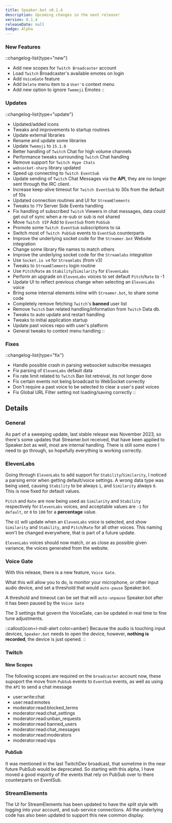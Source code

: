 ```yaml
---
title: Speaker.bot v0.1.4
description: Upcoming changes in the next release!
version: 0.1.4
releaseDate: null
badge: Alpha
---
```


### New Features
::changelog-list{type="new"}
* Add new scopes for `Twitch Broadcaster` account
* Load `Twitch` Broadcaster's available emotes on login
* Add `VoiceGate` feature
* Add `Delete` menu item to a `User'`s context menu
* Add new option to ignore `Twemoji` Emotes
::

### Updates
::changelog-list{type="update"}
* Updated/added icons
* Tweaks and improvements to startup routines
* Update external libraries
* Rename and update some libraries
* Update `Twemoji` to `15.1.0`
* Better handling of `Twitch` Chat for high volume channels
* Performance tweaks surrounding `Twitch` Chat handling
* Remove support for `Twitch Hype Chats`
* `websocket-sharp` library updated
* Speed up connecting to `Twitch EventSub`
* Update sending of `Twitch` Chat Messages via the **API**, they are no longer sent through the IRC client.
* Increase keep-alive timeout for `Twitch EventSub` to 30s from the default of 10s
* Updated connection routines and UI for `StreamElements`
* Tweaks to `7TV` Server Side Events handling
* Fix handling of subscribed `Twitch` Viewers in chat messages, data could get out of sync when a re-sub or sub is not shared
* Move `Twitch VIP` Add to `EventSub` from `PubSub`
* Promote some `Twitch EventSub` subscriptions to `GA`
* Switch most of `Twitch PubSub` events to `EventSub` counterparts
* Improve the underlying socket code for the `Streamer.bot` Website integration
* Change some library file names to match others
* Improve the underlying socket code for the `Streamlabs` integration
* Use `Socket.io v4` for `Streamlabs` (from v3)
* Tweaks to `StreamElements` login routine
* Use `Pitch`/`Rate` as `Stability`/`Similarity` for `ElevenLabs`
* Perform an upgrade on `ElevenLabs` voices to set default `Pitch`/`Rate` to -1
* Update UI to reflect previous change when selecting an `ElevenLabs` voice
* Bring some internal elements inline with `Streamer.bot`, to share some code
* Completely remove fetching `Twitch`'s **banned** user list
* Remove `Twitch` ban related handling/information from `Twitch` Data db.
* Tweaks to auto update and restart handling
* Tweaks to initial application startup
* Update past voices repo with user's platform
* General tweaks to context menu handling
::

### Fixes
::changelog-list{type="fix"}
* Handle possible crash in parsing websocket subscribe messages
* Fix parsing of `ElevenLabs` default data
* Fix rate limit related to `Twitch` Ban list retreival, its not longer done
* Fix certain events not being broadcast to WebSocket correctly
* Don't require a past voice to be selected to clear a user's past voices
* Fix Global URL Filter setting not loading/saving correctly
::

## Details
### General
As part of a sweeping update, last stable release was November 2023, so there's some updates that Streamer.bot received, that have been applied to Speaker.bot as well, most are internal handling.  There is still some more I need to go through, so hopefully everything is working correctly.
### ElevenLabs
Going through `ElevenLabs` to add support for `Stability`/`Similarity`, I noticed a parsing error when getting default/voice settings.  A wrong data type was being used, causing `Stability` to be always `1`, and `Similarity` always `0`.  This is now fixed for default values.

`Pitch` and `Rate` are now being used as `Similarity` and `Stability` respectively for `ElevenLabs` voices, and acceptable values are `-1` for `default`, or `0` to `100` for a **percentage** value.

The `UI` will update when an `ElevenLabs` voice is selected, and show `Similarity` and `Stability`, and `Pitch`/`Rate` for all other voices.  This naming won't be changed everywhere, that is part of a future update.

`ElevenLabs` voices should now match, or as close as possible given variance, the voices generated from the website.
### Voice Gate
With this release, there is a new feature, `Voice Gate`.

What this will allow you to do, is monitor your microphone, or other input audio device, and set a threshold that would `auto-pause` Speaker.bot.

A threshold and timeout can be set that will `auto-unpause` Speaker.bot after it has been paused by the `Voice Gate`

The 3 settings that govern the VoiceGate, can be updated in real time to fine tune adjustments.

::callout{icon=i-mdi-alert color=amber}
Because the audio is touching input devices, `Speaker.bot` needs to open the device, however, **nothing is recorded**, the device is just opened.
::
### Twitch
#### New Scopes
The following scopes are required on the `broadcaster` account now, these supoport the move from `PubSub` events to `EventSub` events, as well as using the `API` to send a chat message
* user:write:chat
* user:read:emotes
* moderator:read:blocked_terms
* moderator:read:chat_settings
* moderator:read:unban_requests
* moderator:read banned_users
* moderator:read:chat_messages
* moderator:read:moderators
* moderator:read:vips
#### PubSub
It was mentioned in the last TwitchDev broadcast, that sometime in the near future PubSub would be deprecated. So starting with this alpha, I have moved a good majority of the events that rely on PubSub over to there counterparts on EventSub.
### StreamElements
The UI for StreamElements has been updated to have the split style with logging into your account, and sub-service connections. All the underlying code has also been updated to support this new common display.
